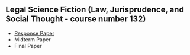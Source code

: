 ## Legal Science Fiction (Law, Jurisprudence, and Social Thought - course number 132)

- [Response Paper](/pdf/LSF1.pdf)
- Midterm Paper
- Final Paper
